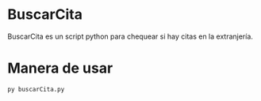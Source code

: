 # BuscarCita

BuscarCita es un script python para chequear si hay citas en la extranjería.

# Manera de usar
```bash
py buscarCita.py
```
